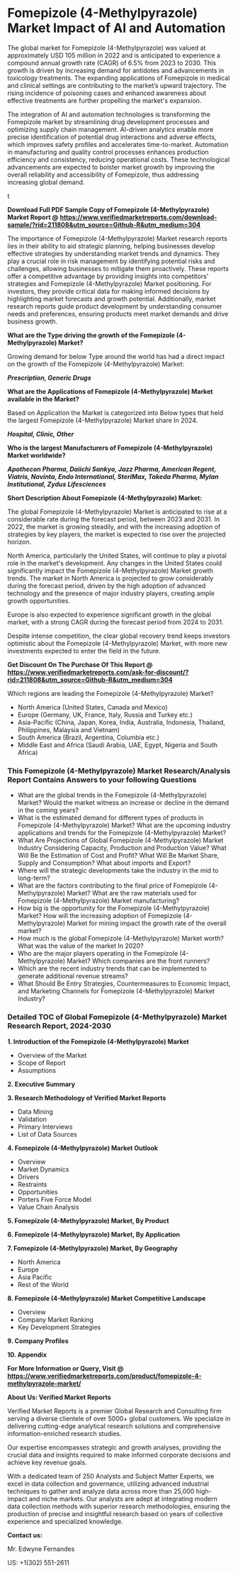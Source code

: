 <meta name="title" content="Global Fomepizole (4-Methylpyrazole) Market Impact of AI and Automation"><meta name="description" content="The global market for Fomepizole (4-Methylpyrazole) was valued at approximately USD 105 million in 2022 and is anticipated to experience a compound annual growth rate "><meta name="title" content="Fomepizole (4-Methylpyrazole) Market Size, Share, Scope, Trends, Growth, Opportunities, Analysis, Forecast"><h1>Fomepizole (4-Methylpyrazole) Market Impact of AI and Automation</h1><p>The global market for Fomepizole (4-Methylpyrazole) was valued at approximately USD 105 million in 2022 and is anticipated to experience a compound annual growth rate (CAGR) of 6.5% from 2023 to 2030. This growth is driven by increasing demand for antidotes and advancements in toxicology treatments. The expanding applications of Fomepizole in medical and clinical settings are contributing to the market’s upward trajectory. The rising incidence of poisoning cases and enhanced awareness about effective treatments are further propelling the market's expansion.</p><p>The integration of AI and automation technologies is transforming the Fomepizole market by streamlining drug development processes and optimizing supply chain management. AI-driven analytics enable more precise identification of potential drug interactions and adverse effects, which improves safety profiles and accelerates time-to-market. Automation in manufacturing and quality control processes enhances production efficiency and consistency, reducing operational costs. These technological advancements are expected to bolster market growth by improving the overall reliability and accessibility of Fomepizole, thus addressing increasing global demand.</p>t</p><p id="" class=""><strong>Download Full PDF Sample Copy of Fomepizole (4-Methylpyrazole) Market Report @ <a href="https://www.verifiedmarketreports.com/download-sample/?rid=211808&utm_source=Github-R&utm_medium=304" target="_blank">https://www.verifiedmarketreports.com/download-sample/?rid=211808&utm_source=Github-R&utm_medium=304</a></strong></p><p>The importance of&nbsp;Fomepizole (4-Methylpyrazole) Market research reports lies in their ability to aid strategic planning, helping businesses develop effective strategies by understanding market trends and dynamics. They play a crucial role in risk management by identifying potential risks and challenges, allowing businesses to mitigate them proactively. These reports offer a competitive advantage by providing insights into competitors' strategies and Fomepizole (4-Methylpyrazole) Market positioning. For investors, they provide critical data for making informed decisions by highlighting market forecasts and growth potential. Additionally, market research reports guide product development by understanding consumer needs and preferences, ensuring products meet market demands and drive business growth.</p><p><strong>What are the&nbsp;Type driving the growth of the Fomepizole (4-Methylpyrazole) Market?</strong></p><p id="" class="">Growing demand for below Type around the world has had a direct impact on the growth of the Fomepizole (4-Methylpyrazole) Market:</p><em><strong>Prescription, Generic Drugs</strong></em></p><strong>What are the&nbsp;Applications&nbsp;of Fomepizole (4-Methylpyrazole) Market available in the Market?</strong></p><p id="" class="">Based on Application the Market is categorized into Below types that held the largest Fomepizole (4-Methylpyrazole) Market share In 2024.</p><em><strong>Hospital, Clinic, Other</strong></em></p><strong>Who is the largest Manufacturers of Fomepizole (4-Methylpyrazole) Market worldwide?</strong></p><p><em><strong>Apothecon Pharma, Daiichi Sankyo, Jazz Pharma, American Regent, Viatris, Navinta, Endo International, SteriMax, Takeda Pharma, Mylan Institutional, Zydus Lifesciences</strong></em></p><p id="" class=""><strong>Short Description About Fomepizole (4-Methylpyrazole) Market:</strong></p><p>The global Fomepizole (4-Methylpyrazole) Market is anticipated to rise at a considerable rate during the forecast period, between 2023 and 2031. In 2022, the market is growing steadily, and with the increasing adoption of strategies by key players, the market is expected to rise over the projected horizon.</p><p>North America, particularly the United States, will continue to play a pivotal role in the market's development. Any changes in the United States could significantly impact the Fomepizole (4-Methylpyrazole) Market growth trends. The market in North America is projected to grow considerably during the forecast period, driven by the high adoption of advanced technology and the presence of major industry players, creating ample growth opportunities.</p><p>Europe is also expected to experience significant growth in the global market, with a strong CAGR during the forecast period from 2024 to 2031.</p><p>Despite intense competition, the clear global recovery trend keeps investors optimistic about the Fomepizole (4-Methylpyrazole) Market, with more new investments expected to enter the field in the future.</p><p id="" class=""><strong>Get Discount On The Purchase Of This Report @ <a href="https://www.verifiedmarketreports.com/ask-for-discount/?rid=211808&utm_source=Github-R&utm_medium=304" target="_blank">https://www.verifiedmarketreports.com/ask-for-discount/?rid=211808&utm_source=Github-R&utm_medium=304</a></strong></p>Which regions are leading the Fomepizole (4-Methylpyrazole) Market?</p><ul><li>North America (United States, Canada and Mexico)</li><li>Europe (Germany, UK, France, Italy, Russia and Turkey etc.)</li><li>Asia-Pacific (China, Japan, Korea, India, Australia, Indonesia, Thailand, Philippines, Malaysia and Vietnam)</li><li>South America (Brazil, Argentina, Columbia etc.)</li><li>Middle East and Africa (Saudi Arabia, UAE, Egypt, Nigeria and South Africa)</li></ul><h3 id="" class="">This Fomepizole (4-Methylpyrazole) Market Research/Analysis Report Contains Answers to your following Questions</h3><ul><li>What are the global trends in the Fomepizole (4-Methylpyrazole) Market? Would the market witness an increase or decline in the demand in the coming years?</li><li>What is the estimated demand for different types of products in Fomepizole (4-Methylpyrazole) Market? What are the upcoming industry applications and trends for the Fomepizole (4-Methylpyrazole) Market?</li><li>What Are Projections of Global Fomepizole (4-Methylpyrazole) Market Industry Considering Capacity, Production and Production Value? What Will Be the Estimation of Cost and Profit? What Will Be Market Share, Supply and Consumption? What about imports and Export?</li><li>Where will the strategic developments take the industry in the mid to long-term?</li><li>What are the factors contributing to the final price of Fomepizole (4-Methylpyrazole) Market? What are the raw materials used for Fomepizole (4-Methylpyrazole) Market manufacturing?</li><li>How big is the opportunity for the Fomepizole (4-Methylpyrazole) Market? How will the increasing adoption of Fomepizole (4-Methylpyrazole) Market for mining impact the growth rate of the overall market?</li><li>How much is the global Fomepizole (4-Methylpyrazole) Market worth? What was the value of the market In 2020?</li><li>Who are the major players operating in the Fomepizole (4-Methylpyrazole) Market? Which companies are the front runners?</li><li>Which are the recent industry trends that can be implemented to generate additional revenue streams?</li><li>What Should Be Entry Strategies, Countermeasures to Economic Impact, and Marketing Channels for Fomepizole (4-Methylpyrazole) Market Industry?</li></ul><h3 id="" class="">Detailed TOC of Global Fomepizole (4-Methylpyrazole) Market Research Report, 2024-2030</h3><p id="" class=""><strong>1. Introduction of the Fomepizole (4-Methylpyrazole) Market</strong></p><ul><li>Overview of the Market</li><li>Scope of Report</li><li>Assumptions</li></ul><p id="" class=""><strong>2. Executive Summary</strong></p><p id="" class=""><strong>3. Research Methodology of Verified Market Reports</strong></p><ul><li>Data Mining</li><li>Validation</li><li>Primary Interviews</li><li>List of Data Sources</li></ul><p id="" class=""><strong>4. Fomepizole (4-Methylpyrazole) Market Outlook</strong></p><ul><li>Overview</li><li>Market Dynamics</li><li>Drivers</li><li>Restraints</li><li>Opportunities</li><li>Porters Five Force Model</li><li>Value Chain Analysis</li></ul><p id="" class=""><strong>5. Fomepizole (4-Methylpyrazole) Market, By Product</strong></p><p id="" class=""><strong>6. Fomepizole (4-Methylpyrazole) Market, By Application</strong></p><p id="" class=""><strong>7. Fomepizole (4-Methylpyrazole) Market, By Geography</strong></p><ul><li>North America</li><li>Europe</li><li>Asia Pacific</li><li>Rest of the World</li></ul><p id="" class=""><strong>8. Fomepizole (4-Methylpyrazole) Market Competitive Landscape</strong></p><ul><li>Overview</li><li>Company Market Ranking</li><li>Key Development Strategies</li></ul><p id="" class=""><strong>9. Company Profiles</strong></p><p id="" class=""><strong>10. Appendix</strong></p><p id="" class=""><strong>For More Information or Query, Visit @ <a href="https://www.verifiedmarketreports.com/product/fomepizole-4-methylpyrazole-market/" target="_blank">https://www.verifiedmarketreports.com/product/fomepizole-4-methylpyrazole-market/</a></strong></p><p id="" class=""><strong>About Us: Verified Market Reports</strong></p><p id="" class="">Verified Market Reports is a premier Global Research and Consulting firm serving a diverse clientele of over 5000+ global customers. We specialize in delivering cutting-edge analytical research solutions and comprehensive information-enriched research studies.</p><p id="" class="">Our expertise encompasses strategic and growth analyses, providing the crucial data and insights required to make informed corporate decisions and achieve key revenue goals.</p><p id="" class="">With a dedicated team of 250 Analysts and Subject Matter Experts, we excel in data collection and governance, utilizing advanced industrial techniques to gather and analyze data across more than 25,000 high-impact and niche markets. Our analysts are adept at integrating modern data collection methods with superior research methodologies, ensuring the production of precise and insightful research based on years of collective experience and specialized knowledge.</p><p id="" class=""><strong>Contact us:</strong></p><p id="" class="">Mr. Edwyne Fernandes</p><p id="" class="">US: +1(302) 551-2611</p>